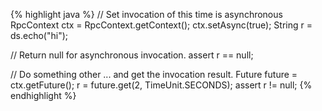 {% highlight java %}
// Set invocation of this time is asynchronous
RpcContext ctx = RpcContext.getContext();
ctx.setAsync(true);
String r = ds.echo("hi");

// Return null for asynchronous invocation.
assert r == null;

// Do something other ... and get the invocation result.
Future<String> future = ctx.getFuture();
r = future.get(2, TimeUnit.SECONDS);
assert r != null;
{% endhighlight %}
